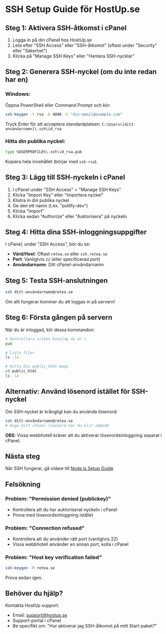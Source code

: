 # SSH Setup Guide för HostUp.se

## Steg 1: Aktivera SSH-åtkomst i cPanel

1. Logga in på din cPanel hos HostUp.se
2. Leta efter "SSH Access" eller "SSH-åtkomst" (oftast under "Security" eller "Säkerhet")
3. Klicka på "Manage SSH Keys" eller "Hantera SSH-nycklar"

## Steg 2: Generera SSH-nyckel (om du inte redan har en)

### Windows:
Öppna PowerShell eller Command Prompt och kör:

```bash
ssh-keygen -t rsa -b 4096 -C "din-email@example.com"
```

Tryck Enter för att acceptera standardplatsen: `C:\Users\[ditt-användarnamn]\.ssh\id_rsa`

### Hitta din publika nyckel:
```bash
type %USERPROFILE%\.ssh\id_rsa.pub
```

Kopiera hela innehållet (börjar med `ssh-rsa`).

## Steg 3: Lägg till SSH-nyckeln i cPanel

1. I cPanel under "SSH Access" > "Manage SSH Keys"
2. Klicka "Import Key" eller "Importera nyckel"
3. Klistra in din publika nyckel
4. Ge den ett namn (t.ex. "pollify-dev")
5. Klicka "Import"
6. Klicka sedan "Authorize" eller "Auktorisera" på nyckeln

## Steg 4: Hitta dina SSH-inloggningsuppgifter

I cPanel, under "SSH Access", bör du se:
- **Värd/Host**: Oftast `retea.se` eller `ssh.retea.se`
- **Port**: Vanligtvis `22` (eller specificerad port)
- **Användarnamn**: Ditt cPanel-användarnamn

## Steg 5: Testa SSH-anslutningen

```bash
ssh ditt-användarnamn@retea.se
```

Om allt fungerar kommer du att loggas in på servern!

## Steg 6: Första gången på servern

När du är inloggad, kör dessa kommandon:

```bash
# Kontrollera vilken katalog du är i
pwd

# Lista filer
ls -la

# Hitta din public_html-mapp
cd public_html
ls -la
```

## Alternativ: Använd lösenord istället för SSH-nyckel

Om SSH-nyckel är krångligt kan du använda lösenord:

```bash
ssh ditt-användarnamn@retea.se
# Ange ditt cPanel-lösenord när du blir ombedd
```

**OBS**: Vissa webbhotell kräver att du aktiverar lösenordsinloggning separat i cPanel.

## Nästa steg

När SSH fungerar, gå vidare till [Node.js Setup Guide](NODEJS-SETUP.md)

## Felsökning

### Problem: "Permission denied (publickey)"
- Kontrollera att du har auktoriserat nyckeln i cPanel
- Prova med lösenordsinloggning istället

### Problem: "Connection refused"
- Kontrollera att du använder rätt port (vanligtvis 22)
- Vissa webbhotell använder en annan port, kolla i cPanel

### Problem: "Host key verification failed"
```bash
ssh-keygen -R retea.se
```
Prova sedan igen.

## Behöver du hjälp?

Kontakta HostUp support:
- Email: support@hostup.se
- Support-portal i cPanel
- Be specifikt om: "Hur aktiverar jag SSH-åtkomst på mitt Start-paket?"
